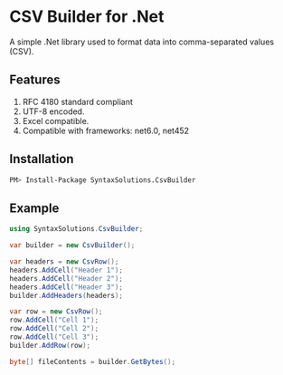 # CSV Builder for .Net
A simple .Net library used to format data into comma-separated values (CSV).

## Features

1. RFC 4180 standard compliant 
1. UTF-8 encoded. 
1. Excel compatible.
1. Compatible with frameworks: net6.0, net452

## Installation

```sh
PM> Install-Package SyntaxSolutions.CsvBuilder
```

## Example

```c#
using SyntaxSolutions.CsvBuilder;

var builder = new CsvBuilder();

var headers = new CsvRow();
headers.AddCell("Header 1");
headers.AddCell("Header 2");
headers.AddCell("Header 3");
builder.AddHeaders(headers);

var row = new CsvRow();
row.AddCell("Cell 1");
row.AddCell("Cell 2");
row.AddCell("Cell 3");
builder.AddRow(row);

byte[] fileContents = builder.GetBytes();
```
